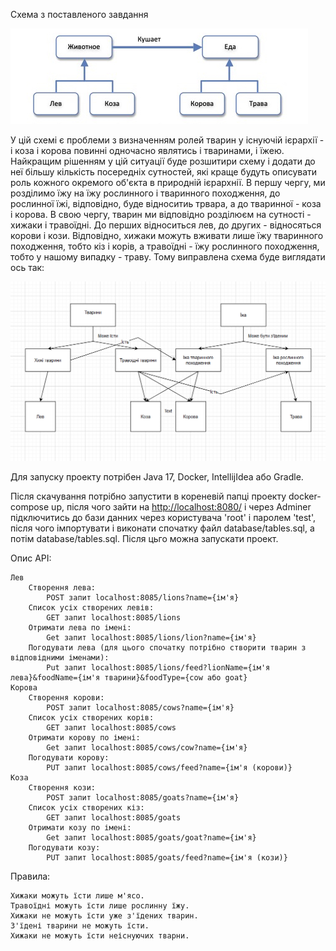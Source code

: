 Схема з поставленого завдання

![task](readme/ZOO%20OOP%20Problem%20Schema.png)

У цій схемі є проблеми з визначенням ролей тварин у існуючій ієрархії - і коза і корова повинні одночасно являтись і тваринами, і їжею.
Найкращим рішенням у цій ситуації буде розшитири схему і додати до неї більшу кількість посередніх сутностей,
які краще будуть описувати роль кожного окремого об'єкта в природній ієрархнії. В першу чергу,
ми розділимо їжу на їжу рослинного і тваринного походження, до рослинної їжі, відповідно, буде відноситиь трвара,
а до тваринної - коза і корова. В свою чергу, тварин ми відповідно розділюєм на сутності - хижаки і травоїдні.
До перших відноситься лев, до других - відносяться корови і кози. Відповідно, хижаки можуть вживати лише 
їжу тваринного походження, тобто кіз і корів, а травоїдні - їжу рослинного походження, тобто у нашому випадку - траву.
Тому виправлена схема буде виглядати ось так:

![solution](readme/img.png)

Для запуску проекту потрібен Java 17, Docker, IntellijIdea або Gradle.

Після скачування потрібно запустити в кореневій папці проекту docker-compose up,
після чого зайти на [http://localhost:8080/](http://localhost:8080/) і через Adminer підключитись до бази данних 
через користувача 'root' і паролем 'test', після чого імпортувати і виконати спочатку файл database/tables.sql,
а потім database/tables.sql. Після цьго можна запускати проект.

Опис API:

    Лев
        Створення лева:
            POST запит localhost:8085/lions?name={ім'я}
        Список усіх створених левів:
            GET запит localhost:8085/lions
        Отримати лева по імені:
            Get запит localhost:8085/lions/lion?name={ім'я}
        Погодувати лева (для цього спочатку потрібно створити тварин з відповідними іменами): 
            Put запит localhost:8085/lions/feed?lionName={ім'я лева}&foodName={ім'я тварини}&foodType={cow або goat}
    Корова
        Створення корови:
            POST запит localhost:8085/cows?name={ім'я}
        Список усіх створених корів:
            GET запит localhost:8085/cows
        Отримати корову по імені:
            Get запит localhost:8085/cows/cow?name={ім'я}
        Погодувати корову:
            PUT запит localhost:8085/cows/feed?name={ім'я (корови)}
    Коза
        Створення кози:
            POST запит localhost:8085/goats?name={ім'я}
        Список усіх створених кіз:
            GET запит localhost:8085/goats
        Отримати козу по імені:
            Get запит localhost:8085/goats/goat?name={ім'я}
        Погодувати козу:
            PUT запит localhost:8085/goats/feed?name={ім'я (кози)}


Правила:

    Хижаки можуть їсти лише м'ясо.
    Травоїдні можуть їсти лише рослинну їжу.
    Хижаки не можуть їсти уже з'їдених тварин.
    З'їдені тварини не можуть їсти.
    Хижаки не можуть їсти неіснуючих тварни.

            